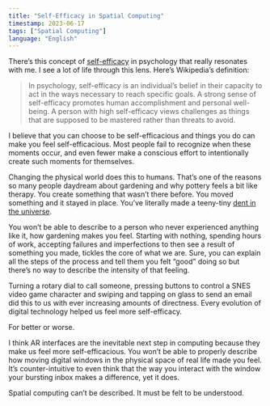 ```yaml
---
title: "Self-Efficacy in Spatial Computing"
timestamp: 2023-06-17
tags: ["Spatial Computing"]
language: "English"
---
```


There’s this concept of [self-efficacy](https://en.wikipedia.org/wiki/Self-efficacy) in psychology that really resonates with me. I see a lot of life through this lens. Here’s Wikipedia’s definition:

> In psychology, self-efficacy is an individual’s belief in their capacity to act in the ways necessary to reach specific goals. A strong sense of self-efficacy promotes human accomplishment and personal well-being. A person with high self-efficacy views challenges as things that are supposed to be mastered rather than threats to avoid.

I believe that you can choose to be self-efficacious and things you do can make you feel self-efficacious. Most people fail to recognize when these moments occur, and even fewer make a conscious effort to intentionally create such moments for themselves.

Changing the physical world does this to humans. That’s one of the reasons so many people daydream about gardening and why pottery feels a bit like therapy. You create something that wasn’t there before. You moved something and it stayed in place. You’ve literally made a teeny-tiny [dent in the universe](https://www.businessinsider.com/steve-jobs-famous-quote-misunderstood-laurene-powell-2020-2#:~:text=%22We're%20here%20to%20make,of%20Jobs'%20most%20iconic%20quotes.).

You won’t be able to describe to a person who never experienced anything like it, how gardening makes you feel. Starting with nothing, spending hours of work, accepting failures and imperfections to then see a result of something you made, tickles the core of what we are. Sure, you can explain all the steps of the process and tell them you felt “good” doing so but there’s no way to describe the intensity of that feeling.

Turning a rotary dial to call someone, pressing buttons to control a SNES video game character and swiping and tapping on glass to send an email did this to us with ever increasing amounts of directness. Every evolution of digital technology helped us feel more self-efficacy.

For better or worse.

I think AR interfaces are the inevitable next step in computing because they make us feel more self-efficacious. You won’t be able to properly describe how moving digital windows in the physical space of real life made you feel. It’s counter-intuitive to even think that the way you interact with the window your bursting inbox makes a difference, yet it does.

Spatial computing can’t be described. It must be felt to be understood.

